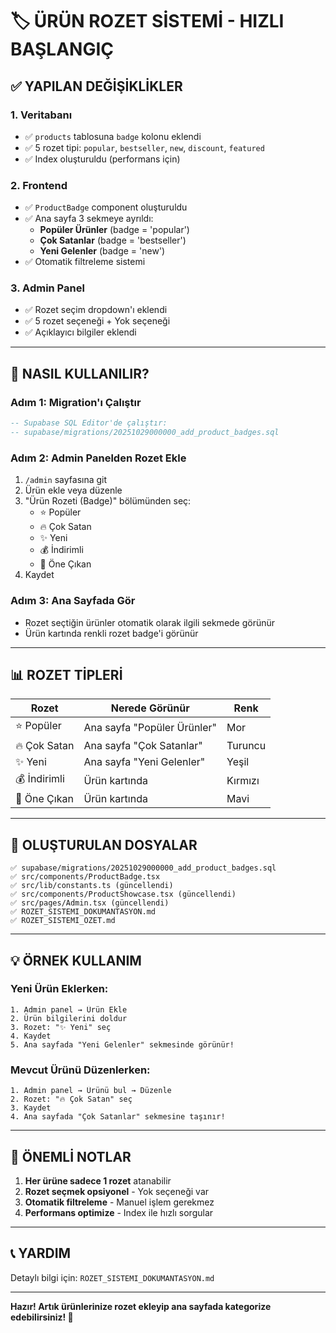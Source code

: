 # 🏷️ ÜRÜN ROZET SİSTEMİ - HIZLI BAŞLANGIÇ

## ✅ YAPILAN DEĞİŞİKLİKLER

### 1. Veritabanı
- ✅ `products` tablosuna `badge` kolonu eklendi
- ✅ 5 rozet tipi: `popular`, `bestseller`, `new`, `discount`, `featured`
- ✅ Index oluşturuldu (performans için)

### 2. Frontend
- ✅ `ProductBadge` component oluşturuldu
- ✅ Ana sayfa 3 sekmeye ayrıldı:
  - **Popüler Ürünler** (badge = 'popular')
  - **Çok Satanlar** (badge = 'bestseller')
  - **Yeni Gelenler** (badge = 'new')
- ✅ Otomatik filtreleme sistemi

### 3. Admin Panel
- ✅ Rozet seçim dropdown'ı eklendi
- ✅ 5 rozet seçeneği + Yok seçeneği
- ✅ Açıklayıcı bilgiler eklendi

---

## 🚀 NASIL KULLANILIR?

### Adım 1: Migration'ı Çalıştır
```sql
-- Supabase SQL Editor'de çalıştır:
-- supabase/migrations/20251029000000_add_product_badges.sql
```

### Adım 2: Admin Panelden Rozet Ekle
1. `/admin` sayfasına git
2. Ürün ekle veya düzenle
3. "Ürün Rozeti (Badge)" bölümünden seç:
   - ⭐ Popüler
   - 🔥 Çok Satan
   - ✨ Yeni
   - 💰 İndirimli
   - 🎯 Öne Çıkan
4. Kaydet

### Adım 3: Ana Sayfada Gör
- Rozet seçtiğin ürünler otomatik olarak ilgili sekmede görünür
- Ürün kartında renkli rozet badge'i görünür

---

## 📊 ROZET TİPLERİ

| Rozet | Nerede Görünür | Renk |
|-------|----------------|------|
| ⭐ Popüler | Ana sayfa "Popüler Ürünler" | Mor |
| 🔥 Çok Satan | Ana sayfa "Çok Satanlar" | Turuncu |
| ✨ Yeni | Ana sayfa "Yeni Gelenler" | Yeşil |
| 💰 İndirimli | Ürün kartında | Kırmızı |
| 🎯 Öne Çıkan | Ürün kartında | Mavi |

---

## 📁 OLUŞTURULAN DOSYALAR

```
✅ supabase/migrations/20251029000000_add_product_badges.sql
✅ src/components/ProductBadge.tsx
✅ src/lib/constants.ts (güncellendi)
✅ src/components/ProductShowcase.tsx (güncellendi)
✅ src/pages/Admin.tsx (güncellendi)
✅ ROZET_SISTEMI_DOKUMANTASYON.md
✅ ROZET_SISTEMI_OZET.md
```

---

## 💡 ÖRNEK KULLANIM

### Yeni Ürün Eklerken:
```
1. Admin panel → Ürün Ekle
2. Ürün bilgilerini doldur
3. Rozet: "✨ Yeni" seç
4. Kaydet
5. Ana sayfada "Yeni Gelenler" sekmesinde görünür!
```

### Mevcut Ürünü Düzenlerken:
```
1. Admin panel → Ürünü bul → Düzenle
2. Rozet: "🔥 Çok Satan" seç
3. Kaydet
4. Ana sayfada "Çok Satanlar" sekmesine taşınır!
```

---

## 🎯 ÖNEMLİ NOTLAR

1. **Her ürüne sadece 1 rozet** atanabilir
2. **Rozet seçmek opsiyonel** - Yok seçeneği var
3. **Otomatik filtreleme** - Manuel işlem gerekmez
4. **Performans optimize** - Index ile hızlı sorgular

---

## 📞 YARDIM

Detaylı bilgi için: `ROZET_SISTEMI_DOKUMANTASYON.md`

---

**Hazır! Artık ürünlerinize rozet ekleyip ana sayfada kategorize edebilirsiniz! 🎉**
